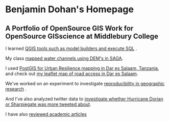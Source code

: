 # Benjamin Dohan's Homepage
## A Portfolio of OpenSource GIS Work for OpenSource GISscience at Middlebury College


I learned [QGIS tools such as model builders and execute SQL](QGIS.md) .

My class [mapped water channels using DEM's in SAGA](SAGA.md).

I used [PostGIS for Urban Resilience mapping in Dar es Salaam, Tanzania](PostGIS.md), and check out [my leaflet map of road access in Dar es Salaam](dsmap/index.html).

We've worked on an experiment to investigate [reproducibility in geographic research](Malcomb.md) .

And I've also analyzed twitter data to [investigate whether Hurricane Dorian or Sharpiegate was more tweeted about](Twitter.md).

I have also [reviewed academic articles](Academia.md)
